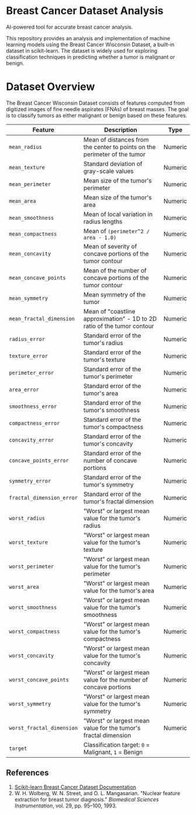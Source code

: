 # Breast Cancer Dataset Analysis

AI-powered tool for accurate breast cancer analysis.

This repository provides an analysis and implementation of machine learning models using the Breast Cancer Wisconsin Dataset, a built-in dataset in scikit-learn. The dataset is widely used for exploring classification techniques in predicting whether a tumor is malignant or benign.

# Dataset Overview
The Breast Cancer Wisconsin Dataset consists of features computed from digitized images of fine needle aspirates (FNAs) of breast masses. The goal is to classify tumors as either malignant or benign based on these features.



| **Feature**                | **Description**                                                                     | **Type**    |
|-----------------------------|-------------------------------------------------------------------------------------|-------------|
| `mean_radius`              | Mean of distances from the center to points on the perimeter of the tumor           | Numeric     |
| `mean_texture`             | Standard deviation of gray-scale values                                             | Numeric     |
| `mean_perimeter`           | Mean size of the tumor's perimeter                                                  | Numeric     |
| `mean_area`                | Mean size of the tumor's area                                                       | Numeric     |
| `mean_smoothness`          | Mean of local variation in radius lengths                                           | Numeric     |
| `mean_compactness`         | Mean of `(perimeter^2 / area - 1.0)`                                                | Numeric     |
| `mean_concavity`           | Mean of severity of concave portions of the tumor contour                           | Numeric     |
| `mean_concave_points`      | Mean of the number of concave portions of the tumor contour                         | Numeric     |
| `mean_symmetry`            | Mean symmetry of the tumor                                                          | Numeric     |
| `mean_fractal_dimension`   | Mean of "coastline approximation" - 1D to 2D ratio of the tumor contour             | Numeric     |
| `radius_error`             | Standard error of the tumor's radius                                                | Numeric     |
| `texture_error`            | Standard error of the tumor's texture                                               | Numeric     |
| `perimeter_error`          | Standard error of the tumor's perimeter                                             | Numeric     |
| `area_error`               | Standard error of the tumor's area                                                  | Numeric     |
| `smoothness_error`         | Standard error of the tumor's smoothness                                            | Numeric     |
| `compactness_error`        | Standard error of the tumor's compactness                                           | Numeric     |
| `concavity_error`          | Standard error of the tumor's concavity                                             | Numeric     |
| `concave_points_error`     | Standard error of the number of concave portions                                    | Numeric     |
| `symmetry_error`           | Standard error of the tumor's symmetry                                              | Numeric     |
| `fractal_dimension_error`  | Standard error of the tumor's fractal dimension                                     | Numeric     |
| `worst_radius`             | "Worst" or largest mean value for the tumor's radius                                | Numeric     |
| `worst_texture`            | "Worst" or largest mean value for the tumor's texture                               | Numeric     |
| `worst_perimeter`          | "Worst" or largest mean value for the tumor's perimeter                             | Numeric     |
| `worst_area`               | "Worst" or largest mean value for the tumor's area                                  | Numeric     |
| `worst_smoothness`         | "Worst" or largest mean value for the tumor's smoothness                            | Numeric     |
| `worst_compactness`        | "Worst" or largest mean value for the tumor's compactness                           | Numeric     |
| `worst_concavity`          | "Worst" or largest mean value for the tumor's concavity                             | Numeric     |
| `worst_concave_points`     | "Worst" or largest mean value for the number of concave portions                    | Numeric     |
| `worst_symmetry`           | "Worst" or largest mean value for the tumor's symmetry                              | Numeric     |
| `worst_fractal_dimension`  | "Worst" or largest mean value for the tumor's fractal dimension                     | Numeric     |
| `target`                   | Classification target: `0` = Malignant, `1` = Benign  






## References
1. [Scikit-learn Breast Cancer Dataset Documentation](https://scikit-learn.org/stable/modules/generated/sklearn.datasets.load_breast_cancer.html)
2. W. H. Wolberg, W. N. Street, and O. L. Mangasarian. "Nuclear feature extraction for breast tumor diagnosis." *Biomedical Sciences Instrumentation*, vol. 29, pp. 95–100, 1993.

